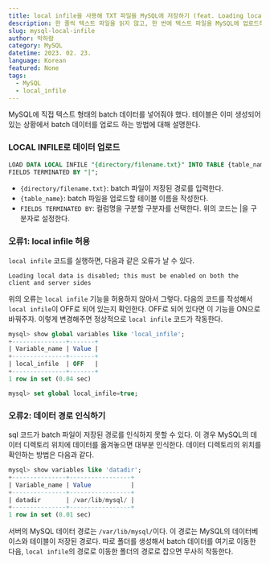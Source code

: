 ```yaml
---
title: local infile을 사용해 TXT 파일을 MySQL에 저장하기 (feat. Loading local data is disabled; this must be enabled on both the client and server sides)
description: 한 줄씩 텍스트 파일을 읽지 않고, 한 번에 텍스트 파일을 MySQL에 업로드하는 방법에 대해 알아보자.
slug: mysql-local-infile
author: 박하람
category: MySQL
datetime: 2023. 02. 23.
language: Korean
featured: None
tags:
  - MySQL
  - local_infile
---
```


MySQL에 직접 텍스트 형태의 batch 데이터를 넣어줘야 했다. 테이블은 이미 생성되어 있는 상황에서 batch 데이터를 업로드 하는 방법에 대해 설명한다.

### LOCAL INFILE로 데이터 업로드

```sql
LOAD DATA LOCAL INFILE "{directory/filename.txt}" INTO TABLE {table_name}
FIELDS TERMINATED BY "|";
```

- `{directory/filename.txt}`: batch 파일이 저장된 경로를 입력한다.
- `{table_name}`: batch 파일을 업로드할 테이블 이름을 작성한다.
- `FIELDS TERMINATED BY`: 컬럼명을 구분할 구분자를 선택한다. 위의 코드는 |을 구분자로 설정한다.

### 오류1: local infile 허용

`local infile` 코드를 실행하면, 다음과 같은 오류가 날 수 있다.

```
Loading local data is disabled; this must be enabled on both the client and server sides
```

위의 오류는 `local infile` 기능을 허용하지 않아서 그렇다. 다음의 코드를 작성해서 `local infile`이 OFF로 되어 있는지 확인한다. OFF로 되어 있다면 이 기능을 ON으로 바꿔주자. 이렇게 변경해주면 정상적으로 `local infile` 코드가 작동한다.

```sql
mysql> show global variables like 'local_infile';
+---------------+-------+
| Variable_name | Value |
+---------------+-------+
| local_infile  | OFF   |
+---------------+-------+
1 row in set (0.04 sec)

mysql> set global local_infile=true;
```

### 오류2: 데이터 경로 인식하기

sql 코드가 batch 파일이 저장된 경로를 인식하지 못할 수 있다. 이 경우 MySQL의 데이터 디렉토리 위치에 데이터를 옮겨놓으면 대부분 인식한다. 데이터 디렉토리의 위치를 확인하는 방법은 다음과 같다.

```sql
mysql> show variables like 'datadir';
+---------------+-----------------+
| Variable_name | Value           |
+---------------+-----------------+
| datadir       | /var/lib/mysql/ |
+---------------+-----------------+
1 row in set (0.01 sec)
```

서버의 MySQL 데이터 경로는 `/var/lib/mysql/`이다. 이 경로는 MySQL의 데이터베이스와 테이블이 저장된 경로다. 따로 폴더를 생성해서 batch 데이터를 여기로 이동한 다음, `local infile`의 경로로 이동한 폴더의 경로로 잡으면 무사히 작동한다.
